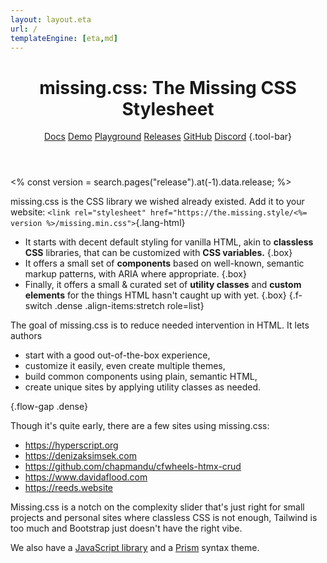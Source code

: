 ```yaml
---
layout: layout.eta
url: /
templateEngine: [eta,md]
---
```


<header>

# <span class=allcaps>missing<wbr>.css<v-h>:</v-h></span> <sub-title>The Missing CSS Stylesheet</sub-title>

<nav>

[Docs](/docs/) 
[Demo](/demos/) 
[Playground](/playground/) 
[Releases](/releases/) 
[GitHub](https://github.com/bigskysoftware/missing) 
[Discord](https://htmx.org/discord)
{.tool-bar}

</nav>

</header>

<main class="spacious">

<% const version = search.pages("release").at(-1).data.release; %>

missing.css is the CSS library we wished already existed.
Add it to your website: `<link rel="stylesheet" href="https://the.missing.style/<%= version %>/missing.min.css">`{.lang-html}

 * It starts with decent default styling for vanilla HTML, akin to **classless
   CSS** libraries, that can be customized with **CSS variables.** {.box}
 * It offers a small set of **components** based on well-known, semantic markup
   patterns, with ARIA where appropriate. {.box}
 * Finally, it offers a small & curated set of **utility classes** and **custom
   elements** for the things HTML hasn't caught up with yet. {.box}
{.f-switch .dense .align-items:stretch role=list}

The goal of missing.css is to reduce needed intervention in HTML. It lets
authors

 - start with a good out-of-the-box experience,
 - customize it easily, even create multiple themes,
 - build common components using plain, semantic HTML,
 - create unique sites by applying utility classes as needed.

{.flow-gap .dense}

Though it's quite early, there are a few sites using missing.css:

 - <https://hyperscript.org>
 - <https://denizaksimsek.com>
 - <https://github.com/chapmandu/cfwheels-htmx-crud>
 - <https://www.davidaflood.com>
 - <https://reeds.website>

Missing.css is a notch on the complexity slider
that's just right for small projects and personal sites
where classless CSS is not enough, Tailwind is too much
and Bootstrap just doesn't have the right vibe.

We also have a [JavaScript library](/docs/js) and a [Prism](https://prismjs.com) syntax theme.

</main>
